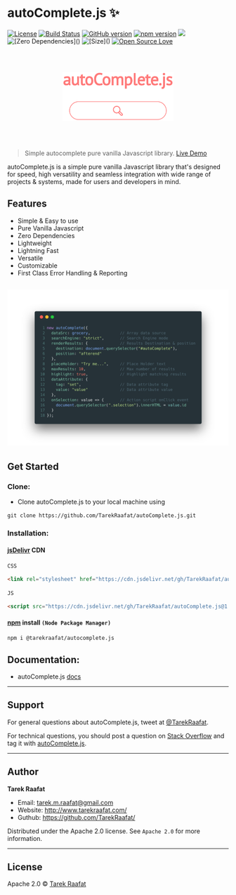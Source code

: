 # autoComplete.js :sparkles:

[![License](https://img.shields.io/badge/License-Apache%202.0-blue.svg)](https://opensource.org/licenses/Apache-2.0)
[![Build Status](https://travis-ci.com/TarekRaafat/autoComplete.js.svg?branch=master)](https://travis-ci.com/TarekRaafat/autoComplete.js)
[![GitHub version](https://badge.fury.io/gh/tarekraafat%2FautoComplete.js.svg)](https://badge.fury.io/gh/tarekraafat%2FautoComplete.js)
[![npm version](https://badge.fury.io/js/%40tarekraafat%2Fautocomplete.js.svg)](https://badge.fury.io/js/%40tarekraafat%2Fautocomplete.js)
[![](https://data.jsdelivr.com/v1/package/gh/TarekRaafat/autoComplete.js/badge)](https://www.jsdelivr.com/package/gh/TarekRaafat/autoComplete.js)
![\[Zero Dependencies\]()](https://img.shields.io/badge/Dependencies-0-blue.svg)
![\[Size\]()](https://img.shields.io/badge/Size-4%20KB-green.svg)
[![Open Source Love](https://badges.frapsoft.com/os/v1/open-source.svg?v=103)](https://github.com/TarekRaafat/autoComplete.js)

<br>
<br>
<p align="center">
	<a href="https://tarekraafat.github.io/autoComplete.js/">
  		<img src="./docs/img/autoComplete.js.png" alt="autoComplete.js Design" width="50%">
	</a>
</p>
<br>
<br>

> Simple autocomplete pure vanilla Javascript library. <a href="https://tarekraafat.github.io/autoComplete.js/demo/" target="\_blank">Live Demo</a>

autoComplete.js is a simple pure vanilla Javascript library that's designed for speed, high versatility and seamless integration with wide range of projects & systems, made for users and developers in mind.

## Features

-   Simple & Easy to use
-   Pure Vanilla Javascript
-   Zero Dependencies
-   Lightweight
-   Lightning Fast
-   Versatile
-   Customizable
-   First Class Error Handling & Reporting

## [![autoComplete.js Code Example](./docs/img/autoComplete.init.png "autoComplete.js Code Example")](https://codepen.io/tarekraafat/pen/rQopdW)

## Get Started

### Clone:

-   Clone autoComplete.js to your local machine using

```shell
git clone https://github.com/TarekRaafat/autoComplete.js.git
```

### Installation:

#### <a href="https://www.jsdelivr.com/package/gh/TarekRaafat/autoComplete.js">jsDelivr</a> CDN

`CSS`

```html
<link rel="stylesheet" href="https://cdn.jsdelivr.net/gh/TarekRaafat/autoComplete.js@1.5.2/dist/css/autoComplete.min.css"/>
```

`JS`

```html
<script src="https://cdn.jsdelivr.net/gh/TarekRaafat/autoComplete.js@1.5.2/dist/js/autoComplete.min.js"></script>
```

#### <a href="https://www.npmjs.com/package/@tarekraafat/autocomplete.js">npm</a> install `(Node Package Manager)`

```shell
npm i @tarekraafat/autocomplete.js
```

<!-- * * * -->

## Documentation:

-   autoComplete.js <a href="https://tarekraafat.github.io/autoComplete.js/">docs</a>

* * *

## Support

For general questions about autoComplete.js, tweet at [@TarekRaafat].

For technical questions, you should post a question on [Stack Overflow] and tag
it with [autoComplete.js][so tag].

<!-- section links -->

[stack overflow]: http://stackoverflow.com/

[@tarekraafat]: https://twitter.com/TarekRaafat

[so tag]: http://stackoverflow.com/questions/tagged/autoComplete.js

* * *

## Author

**Tarek Raafat**

-   Email: tarek.m.raafat@gmail.com
-   Website: <http://www.tarekraafat.com/>
-   Guthub: <https://github.com/TarekRaafat/>

Distributed under the Apache 2.0 license. See `Apache 2.0` for more information.

* * *

## License

Apache 2.0 © [Tarek Raafat](http://www.tarekraafat.com)
